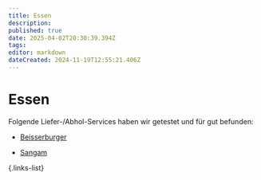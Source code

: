 ```yaml
---
title: Essen
description: 
published: true
date: 2025-04-02T20:30:39.394Z
tags: 
editor: markdown
dateCreated: 2024-11-19T12:55:21.406Z
---
```


# Essen

Folgende Liefer-/Abhol-Services haben wir getestet und für gut befunden:

- [Beisserburger](Beisserburger)
	
- [Sangam](https://www.der-gute-inder.de)

{.links-list}